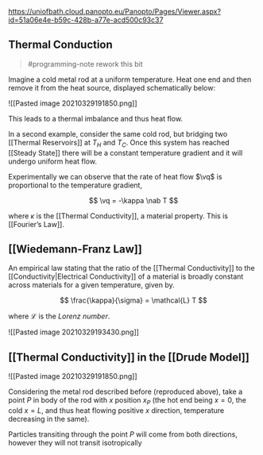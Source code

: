 https://uniofbath.cloud.panopto.eu/Panopto/Pages/Viewer.aspx?id=51a06e4e-b59c-428b-a77e-acd500c93c37

## Thermal Conduction

> #programming-note rework this bit

Imagine a cold metal rod at a uniform temperature. Heat one end and then remove it from the heat source, displayed schematically below:

![[Pasted image 20210329191850.png]]

This leads to a thermal imbalance and thus heat flow.

In a second example, consider the same cold rod, but bridging two [[Thermal Reservoirs]] at $T_H$ and $T_C$. Once this system has reached [[Steady State]] there will be a constant temperature gradient and it will undergo uniform heat flow.

Experimentally we can observe that the rate of heat flow $\vq$ is proportional to the temperature gradient,

$$
\vq = -\kappa \nab T
$$

where $\kappa$ is the [[Thermal Conductivity]], a material property. This is [[Fourier’s Law]].

## [[Wiedemann-Franz Law]]

An empirical law stating that the ratio of the [[Thermal Conductivity]] to the [[Conductivity|Electrical Conductivity]] of a material is broadly constant across materials for a given temperature, given by.

$$
\frac{\kappa}{\sigma} = \mathcal{L} T
$$

where $\mathcal{L}$ is the *Lorenz number*.

![[Pasted image 20210329193430.png]]

## [[Thermal Conductivity]] in the [[Drude Model]]

![[Pasted image 20210329191850.png]]

Considering the metal rod described before (reproduced above), take a point $P$  in body of the rod with $x$ position $x_P$ (the hot end being $x=0$, the cold $x=L$, and thus heat flowing positive $x$ direction, temperature decreasing in the same).

Particles transiting through the point $P$ will come from both directions, however they will not transit isotropically

